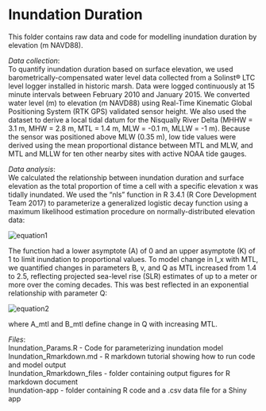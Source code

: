 # Inundation Duration

This folder contains raw data and code for modelling inundation duration by elevation (m NAVD88).

*Data collection*:  
To quantify inundation duration based on surface elevation, we used barometrically-compensated 
water level data collected from a Solinst® LTC level logger installed in historic marsh. Data were logged continuously 
at 15 minute intervals between February 2010 and January 2015. We converted water level (m) to elevation (m NAVD88) 
using Real-Time Kinematic Global Positioning System (RTK GPS) validated sensor height. We also used the dataset to derive 
a local tidal datum for the Nisqually River Delta (MHHW = 3.1 m, MHW = 2.8 m, MTL = 1.4 m, MLW = -0.1 m, MLLW = -1 m). 
Because the sensor was positioned above MLW (0.35 m), low tide values were derived using the mean proportional distance 
between MTL and MLW, and MTL and MLLW for ten other nearby sites with active NOAA tide gauges.

*Data analysis*:  
We calculated the relationship between inundation duration and surface elevation as the total proportion 
of time a cell with a specific elevation x was tidally inundated. We used the “nls” function in R 3.4.1 (R Core 
Development Team 2017) to parameterize a generalized logistic decay function using a maximum likelihood estimation procedure 
on normally-distributed elevation data:  

![equation1](https://user-images.githubusercontent.com/25207964/30882735-ce1dc414-a2be-11e7-8825-f1aa680b0221.PNG) 
  
The function had a lower asymptote (A) of 0 and an upper asymptote (K) of 1 to limit inundation to proportional values. 
To model change in I_x with MTL, we quantified changes in parameters B, v, and Q as MTL increased from 1.4 to 2.5, 
reflecting projected sea-level rise (SLR) estimates of up to a meter or more over the coming decades. This was best reflected in an 
exponential relationship with parameter Q:  

![equation2](https://user-images.githubusercontent.com/25207964/30882738-d04bd5aa-a2be-11e7-907d-822753f3bed0.PNG)

where A_mtl and B_mtl define change in Q with increasing MTL.  

*Files*:  
Inundation_Params.R - Code for parameterizing inundation model  
Inundation_Rmarkdown.md - R markdown tutorial showing how to run code and model output  
Inundation_Rmarkdown_files - folder containing output figures for R markdown document  
Inundation-app - folder containing R code and a .csv data file for a Shiny app
